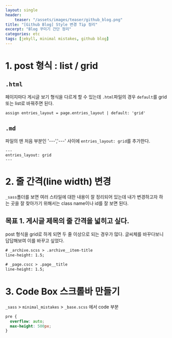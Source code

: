 ```yaml
---
layout: single
header:
    teaser: "/assets/images/teaser/github_blog.png"
title: "[Github Blog] Style 변경 Tip 정리"
excerpt: "Blog 꾸미기 간단 정리"
categories: etc
tags: [jekyll, minimal mistakes, github blog]
---
```


# 1. post 형식 : list / grid

## `.html`
페이지마다 게시글 보기 형식을 다르게 할 수 있는데 `.html`파일의 경우 `default`를 grid 또는 list로 바꿔주면 된다. 

```html
assign entries_layout = page.entries_layout | default: 'grid'
```

## `.md`
파일의 맨 처음 부분인 '---','---' 사이에 `entries_layout: grid`를 추가한다.

```
---
entries_layout: grid
---
```


# 2. 줄 간격(line width) 변경 
`_sass`폴더를 보면 여러 스타일에 대한 내용이 잘 정리되어 있는데 내가 변경하고자 하는 곳을 잘 찾아가기 위해서는 class name이나 id를 잘 보면 된다.

## 목표 1. 게시글 제목의 줄 간격을 넓히고 싶다. 
post 형식을 grid로 하게 되면 두 줄 이상으로 되는 경우가 많다. 글씨체를 바꾸다보니 답답해보여 이를 바꾸고 싶었다.

```html
# _archive.scss > .archive__item-title
line-height: 1.5;

# _page.cscc > .page__title
line-height: 1.5;
```


# 3. Code Box 스크롤바 만들기
`_sass` > `minimal_mistakes` > `_base.scss` 에서 code 부분

```css
pre {
  overflow: auto;
  max-height: 500px;
}
```


